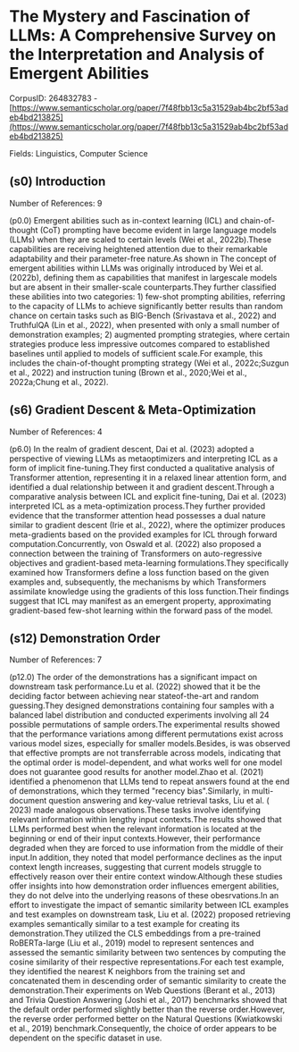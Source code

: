 # The Mystery and Fascination of LLMs: A Comprehensive Survey on the Interpretation and Analysis of Emergent Abilities

CorpusID: 264832783 - [https://www.semanticscholar.org/paper/7f48fbb13c5a31529ab4bc2bf53adeb4bd213825](https://www.semanticscholar.org/paper/7f48fbb13c5a31529ab4bc2bf53adeb4bd213825)

Fields: Linguistics, Computer Science

## (s0) Introduction
Number of References: 9

(p0.0) Emergent abilities such as in-context learning (ICL) and chain-of-thought (CoT) prompting have become evident in large language models (LLMs) when they are scaled to certain levels (Wei et al., 2022b).These capabilities are receiving heightened attention due to their remarkable adaptability and their parameter-free nature.As shown in The concept of emergent abilities within LLMs was originally introduced by Wei et al. (2022b), defining them as capabilities that manifest in largescale models but are absent in their smaller-scale counterparts.They further classified these abilities into two categories: 1) few-shot prompting abilities, referring to the capacity of LLMs to achieve significantly better results than random chance on certain tasks such as BIG-Bench (Srivastava et al., 2022) and TruthfulQA (Lin et al., 2022), when presented with only a small number of demonstration examples; 2) augmented prompting strategies, where certain strategies produce less impressive outcomes compared to established baselines until applied to models of sufficient scale.For example, this includes the chain-of-thought prompting strategy (Wei et al., 2022c;Suzgun et al., 2022) and instruction tuning (Brown et al., 2020;Wei et al., 2022a;Chung et al., 2022).
## (s6) Gradient Descent & Meta-Optimization
Number of References: 4

(p6.0) In the realm of gradient descent, Dai et al. (2023) adopted a perspective of viewing LLMs as metaoptimizers and interpreting ICL as a form of implicit fine-tuning.They first conducted a qualitative analysis of Transformer attention, representing it in a relaxed linear attention form, and identified a dual relationship between it and gradient descent.Through a comparative analysis between ICL and explicit fine-tuning, Dai et al. (2023) interpreted ICL as a meta-optimization process.They further provided evidence that the transformer attention head possesses a dual nature similar to gradient descent (Irie et al., 2022), where the optimizer produces meta-gradients based on the provided examples for ICL through forward computation.Concurrently, von Oswald et al. (2022) also proposed a connection between the training of Transformers on auto-regressive objectives and gradient-based meta-learning formulations.They specifically examined how Transformers define a loss function based on the given examples and, subsequently, the mechanisms by which Transformers assimilate knowledge using the gradients of this loss function.Their findings suggest that ICL may manifest as an emergent property, approximating gradient-based few-shot learning within the forward pass of the model.
## (s12) Demonstration Order
Number of References: 7

(p12.0) The order of the demonstrations has a significant impact on downstream task performance.Lu et al. (2022) showed that it be the deciding factor between achieving near stateof-the-art and random guessing.They designed demonstrations containing four samples with a balanced label distribution and conducted experiments involving all 24 possible permutations of sample orders.The experimental results showed that the performance variations among different permutations exist across various model sizes, especially for smaller models.Besides, is was observed that effective prompts are not transferrable across models, indicating that the optimal order is model-dependent, and what works well for one model does not guarantee good results for another model.Zhao et al. (2021) identified a phenomenon that LLMs tend to repeat answers found at the end of demonstrations, which they termed "recency bias".Similarly, in multi-document question answering and key-value retrieval tasks, Liu et al. ( 2023) made analogous observations.These tasks involve identifying relevant information within lengthy input contexts.The results showed that LLMs performed best when the relevant information is located at the beginning or end of their input contexts.However, their performance degraded when they are forced to use information from the middle of their input.In addition, they noted that model performance declines as the input context length increases, suggesting that current models struggle to effectively reason over their entire context window.Although these studies offer insights into how demonstration order influences emergent abilities, they do not delve into the underlying reasons of these obesrvations.In an effort to investigate the impact of semantic similarity between ICL examples and test examples on downstream task, Liu et al. (2022) proposed retrieving examples semantically similar to a test example for creating its demonstration.They utilized the CLS embeddings from a pre-trained RoBERTa-large (Liu et al., 2019) model to represent sentences and assessed the semantic similarity between two sentences by computing the cosine similarity of their respective representations.For each test example, they identified the nearest K neighbors from the training set and concatenated them in descending order of semantic similarity to create the demonstration.Their experiments on Web Questions (Berant et al., 2013) and Trivia Question Answering (Joshi et al., 2017) benchmarks showed that the default order performed slightly better than the reverse order.However, the reverse order performed better on the Natural Questions (Kwiatkowski et al., 2019) benchmark.Consequently, the choice of order appears to be dependent on the specific dataset in use.
